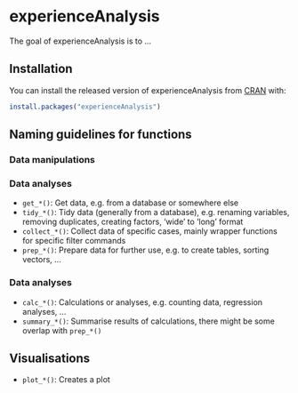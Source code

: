 
<!-- README.md is generated from README.Rmd. Please edit that file -->

# experienceAnalysis

<!-- badges: start -->
<!-- badges: end -->

The goal of experienceAnalysis is to …

## Installation

You can install the released version of experienceAnalysis from
[CRAN](https://CRAN.R-project.org) with:

``` r
install.packages("experienceAnalysis")
```

## Naming guidelines for functions

### Data manipulations

### Data analyses

-   `get_*()`: Get data, e.g. from a database or somewhere else
-   `tidy_*()`: Tidy data (generally from a database), e.g. renaming
    variables, removing duplicates, creating factors, ‘wide’ to ‘long’
    format
-   `collect_*()`: Collect data of specific cases, mainly wrapper
    functions for specific filter commands
-   `prep_*()`: Prepare data for further use, e.g. to create tables,
    sorting vectors, …

### Data analyses

-   `calc_*()`: Calculations or analyses, e.g. counting data, regression
    analyses, …
-   `summary_*()`: Summarise results of calculations, there might be
    some overlap with `prep_*()`

## Visualisations

-   `plot_*()`: Creates a plot
